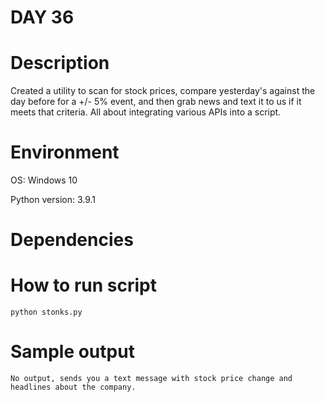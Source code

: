 
# DAY 36

# Description
Created a utility to scan for stock prices, compare yesterday's against the day before for a +/- 5% event, and then grab news and text it to us if it meets that criteria. All about integrating various APIs into a script.

# Environment
OS: Windows 10

Python version: 3.9.1

# Dependencies

# How to run script
```
python stonks.py
```

# Sample output
```
No output, sends you a text message with stock price change and headlines about the company.
```
